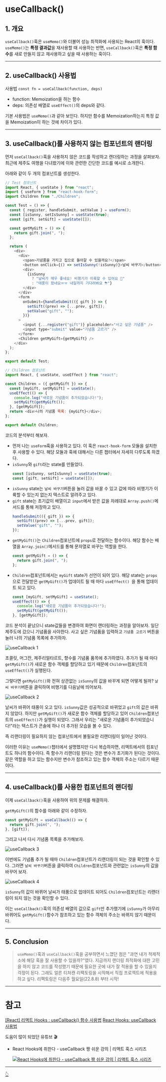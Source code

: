 # useCallback()

## 1. 개요

`useCallback()`훅은 `useMemo()`와 더불어 성능 최적화에 사용되는 React의 훅이다. `useMemo()`는 **특정 결과값**을 재사용할 때 사용하는 반면, `useCallback()`훅은 **특정 함수**를 새로 만들지 않고 재사용하고 싶을 때 사용하는 훅이다.

---

## 2. useCallback() 사용법

사용법 `const fn = useCallback(function, deps)`

- function: Memoization을 하는 함수
- deps: 의존성 배열로 `useEffect()`의 deps와 같다.

기본 사용법은 `useMemo()`과 같아 보인다. 하지만 함수를 Memoization하는지 특정 값을 Memoization이 하는 것에 차이가 있다.

---

## 3. useCallback()를 사용하지 않는 컴포넌트의 랜더링

먼저 `useCallback()`훅을 사용하지 않은 코드를 작성하고 랜더링하는 과정을 살펴보자. 최근에 제주도 여행을 다녀왔기에 이와 관련한 간단한 코드를 예시로 소개한다.

아래와 같이 두 개의 컴포넌트를 생성한다.

```js
// Test 컴포넌트
import React, { useState } from "react";
import { useForm } from "react-hook-form";
import Children from "./Children";

const Test = () => {
  const { register, handleSubmit, setValue } = useForm();
  const [isSunny, setIsSunny] = useState(true);
  const [gift, setGift] = useState([]);

  const getMyGift = () => {
    return gift.join(", ");
  };

  return (
    <div>
      <div>
        <span>기념품을 가지고 집으로 돌아갈 수 있을까요?</span>
        <button onClick={() => setIsSunny(!isSunny)}>날씨 바꾸기</button>
        <div>
          {isSunny
            ? "날씨가 매우 좋네요! 비행기가 이륙할 수 있어요 🛫"
            : "태풍이 왔네요ㅠㅠ 내일까지 기다려봐요 ⛈"}
        </div>
      </div>
      <form
        onSubmit={handleSubmit(({ gift }) => {
          setGift((prev) => [...prev, gift]);
          setValue("gift", "");
        })}
      >
        <input {...register("gift")} placeholder="사고 싶은 기념품" />
        <input type="submit" value="기념품 고르기" />
      </form>
      <Children getMyGift={getMyGift} />
    </div>
  );
};

export default Test;

// Children 컴포넌트
import React, { useState, useEffect } from "react";

const Children = ({ getMyGift }) => {
  const [myGift, setMyGift] = useState();
  useEffect(() => {
    console.log("새로운 기념품이 추가되었습니다!");
    setMyGift(getMyGift());
  }, [getMyGift]);
  return <div>나의 기념품 목록: {myGift}</div>;
};

export default Children;
```

코드의 분석부터 해보자.

- 먼저 나는 `useForm`훅을 사용하고 있다. 이 훅은 `react-hook-form` 모듈을 설치한 후 사용할 수 있다. 해당 모듈과 훅에 대해서는 다른 챕터에서 자세히 다루도록 하겠다.
- `isSunny`와 `gift`라는 state를 만들었다.
  ```js
  const [isSunny, setIsSunny] = useState(true);
  const [gift, setGift] = useState([]);
  ```
- `isSunny` state는 `날씨 바꾸기`버튼을 눌러 값을 바꿀 수 있고 값에 따라 비행기가 이륙할 수 있는지 없는지 텍스트로 알려주고 있다.
- `gift` state는 초기값이 배열이고 `input`에서 받은 값을 차례대로 `Array.push()`메서드를 통해 저장하고 있다.
  ```js
  handleSubmit(({ gift }) => {
    setGift((prev) => [...prev, gift]);
    setValue("gift", "");
  });
  ```
- `getMyGift()`는 `Children`컴포넌트에 `props`로 전달하는 함수이다. 해당 함수는 배열을 `Array.join()`메서드를 통해 문자열로 바꾸는 역할을 한다.
  ```js
  const getMyGift = () => {
    return gift.join(", ");
  };
  ```
- `Children`컴포넌트에서는 `myGift` state가 선언이 되어 있다. 해당 state는 `props`으로 전달받은 `getMyGift()`가 업데이트 될 때 마다 `useEffect() `을 통해 업데이트 되고 있다.
  ```js
  const [myGift, setMyGift] = useState();
  useEffect(() => {
    console.log("새로운 기념품이 추가되었습니다!");
    setMyGift(getMyGift());
  }, [getMyGift]);
  ```

코드 분석이 끝났으니 state값들을 변경하여 화면이 랜더링하는 과정을 알아보자. 일단 제주도에 갔으니 기념품을 사야한다. 사고 싶은 기념품을 입력하고 `기념품 고르기` 버튼을 눌러 나의 기념품 목록에 추가하자.

![useCallback 1](/image/React/UseCallback/useCallback1.png)

초콜릿, 머그잔, 제주리얼타르트, 향수를 기념품 품목에 추가하였다. 추가가 될 때 마다 `getMyGift()`가 새로운 함수 객체를 할당하고 있기 때문에 `Children`컴포넌트의 `useEffect()`가 실행된다.

그렇다면 `getMyGift()`와 전혀 상관없는 `isSunny`의 값을 바꾸게 되면 어떻게 될까? `날씨 바꾸기`버튼을 클릭하여 비행기를 다음날에 띄어보자.

![useCallback 2](/image/React/UseCallback/useCallback2.png)

날씨가 바뀌어 태풍이 오고 있다. `isSunny`값은 성공적으로 바뀌었고 `gift`의 값은 바뀌지 않았다. 하지만 `getMyGift()`가 새로운 함수 객체를 할당하고 있어 `Children`컴포넌트의 `useEffect()`가 실행이 되었다. 그래서 우리는 "새로운 기념품이 추가되었습니다!"라는 텍스트가 콘솔에 하나 더 추가된 모습을 볼 수 있다.

즉 리랜더링이 필요하지 않는 컴포넌트에서 불필요한 리랜더링이 일어난 것이다.

이러한 이유는 `useMemo()`챕터에서 설명했지만 다시 복습하자면, 리액트에서의 컴포넌트도 하나의 함수이다. 즉 함수가 리랜더링 된다는 것은 변수가 초기화가 된다는 것이다. 같은 역할을 하고 있는 함수지만 변수가 참조하고 있는 함수 객체의 주소는 다르기 때문이다.

---

## 4. useCallback()를 사용한 컴포넌트의 랜더링

이제 `useCallback()`훅을 사용하여 위의 문제를 해결하자.

`getMyGift()`의 함수를 아래와 같이 수정하자.

```js
const getMyGift = useCallback(() => {
  return gift.join(", ");
}, [gift]);
```

그리고 나서 다시 기념품 목록을 추가해보자.

![useCallback 3](/image/React/UseCallback/useCallback3.png)

이번에도 기념품 추가 될 때마 `Children`컴포넌트가 리랜더링이 되는 것을 확인할 수 있다. 그러면 `날씨 바꾸기`버튼을 클릭하여 `Children`컴포넌트와 관련없는 `isSunny`의 값을 바꾸어 보자.

![useCallback 4](/image/React/UseCallback/useCallback4.png)

`isSunny`의 값이 바뀌어 날씨가 태풍으로 업데이트 되어도 `Children`컴포넌트는 리랜더링이 되지 않는 것을 확인할 수 있다.

이는 `useCallback()`훅의 의존성 배열의 값으로 `gift`만 추가했기에 `isSunny`가 아무리 바뀌어도 `getMyGift()`함수가 참조하고 있는 함수 객체의 주소는 바뀌지 않기 때문이다.

---

## 5. Conclusion

> `useMemo()`훅과 `useCallback()`훅을 공부하면서 느꼈던 점은 "과연 내가 적제적소에 해당 훅을 잘 사용할 수 있을까?"였다. 지금까지 랜더링 최적화에 대한 고민을 하지 않고 코드를 작성했기 때문에 필요한 곳에 내가 잘 적용을 할 수 있을지 걱정이 된다. 그래도 얼른 티처캔 리팩토링을 시작해서 직접 프로잭트에 적용을 하고 싶다. 리팩토링은 다음주 월요일(22.8.8) 부터 시작!

---

# 참고

[[React] 리액트 Hooks : useCallback() 함수 사용법](https://cocoon1787.tistory.com/798)
[React Hooks: useCallback 사용법](https://www.daleseo.com/react-hooks-use-callback/)

도움이 많이 되었던 유튜브 🎬

- React Hooks에 취한다 - useCallback 짱 쉬운 강의 | 리액트 훅스 시리즈

  [![React Hooks에 취한다 - useCallback 짱 쉬운 강의 | 리액트 훅스 시리즈](https://img.youtube.com/vi/XfUF9qLa3mU/0.jpg)](https://www.youtube.com/watch?v=XfUF9qLa3mU)

---

[👆](#usecallback)
